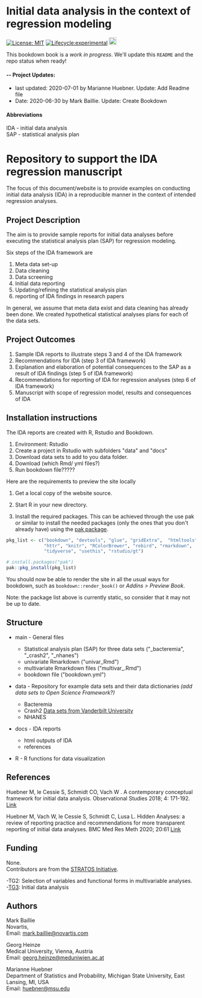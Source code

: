 # Initial data analysis in the context of regression modeling

<!-- badges: start -->
[![License: MIT](https://img.shields.io/badge/License-MIT-yellow.svg)](https://opensource.org/licenses/MIT)
[![Lifecycle:experimental](https://img.shields.io/badge/lifecycle-maturing-green.svg)](https://www.tidyverse.org/lifecycle/#maturing)
<a alt = "Project Status: WIP – Initial development is in progress, but there has not yet been a stable, usable release suitable for the public." href="http://www.repostatus.org/#wip"><img src="http://www.repostatus.org/badges/latest/wip.svg" height = 20 /></a>
<!-- badges: end -->

This bookdown book is a *work in progress*. We'll update this `README` and the repo status when ready! 

#### -- Project Updates: 

* last updated: 2020-07-01 by Marianne Huebner. Update: Add Readme file
* Date: 2020-06-30 by Mark Baillie. Update: Create Bookdown

#### Abbreviations
IDA - initial data analysis </br>
SAP - statistical analysis plan


# Repository to support the IDA regression manuscript 
The focus of this document/website is to provide examples on conducting initial data analysis (IDA) in a reproducible manner in the context of intended regression analyses.


## Project Description

The aim is to provide sample reports for initial data analyses before executing the statistical analysis plan (SAP) for regression modeling.

Six steps of the IDA framework are

1. Meta data set-up
2. Data cleaning
3. Data screening
4. Initial data reporting
5. Updating/refining the statistical analysis plan
6. reporting of IDA findings in research papers

In general, we assume that meta data exist and data cleaning has already been done. We created hypothetical statistical analyses plans for each of the data sets. 
 
## Project Outcomes
 
1. Sample IDA reports to illustrate steps 3 and 4 of the IDA framework
2. Recommendations for IDA (step 3 of IDA framework) 
2. Explanation and elaboration of potential consequences to the SAP as a result of IDA findings (step 5 of IDA framework)
3. Recommendations for reporting of IDA for regression analyses (step 6 of IDA framework)
4. Manuscript with scope of regression model, results and consequences of IDA 

 
## Installation instructions

The IDA reports are created with R, Rstudio and Bookdown. 

1. Environment: Rstudio
2. Create a project in Rstudio with subfolders "data" and "docs"
3. Download data sets to add to you data folder.
4. Download (which Rmd/ yml files?)
5. Run bookdown file?????

Here are the requirements to preview the site locally 

1. Get a local copy of the website source.
   
1. Start R in your new directory. 
   
1. Install the required packages. This can be achieved through the use pak or similar to install the needed packages (only the ones that you don't already have) using the [pak package](https://pak.r-lib.org/index.html).
```r
pkg_list <- c("bookdown", "devtools", "glue", "gridExtra",  "htmltools",
              "httr", "knitr", "RColorBrewer", "rebird", "rmarkdown",
              "tidyverse", "usethis", "rstudio/gt")

# install.packages("pak")
pak::pkg_install(pkg_list)
```

You should now be able to render the site in all the usual ways for bookdown, such as `bookdown::render_book()` or *Addins > Preview Book*.

Note: the package list above is currently static, so consider that it may not be up to date.


## Structure  


* main - General files
    * Statistical analysis plan (SAP) for three data sets  ("_bacteremia", "_crash2", "_nhanes")
    * univariate Rmarkdown ("univar_Rmd")
    * multivariate Rmarkdown files ("multivar_.Rmd")
    * bookdown file ("bookdown.yml")
    
* data - Repository for example data sets and their data dictionaries *(add data sets to Open Science Framework?)*
    * Bacteremia
    * Crash2  [Data sets from Vanderbilt University](http://biostat.mc.vanderbilt.edu/wiki/Main/DataSets) 
    * NHANES
    
* docs - IDA reports
    * html outputs of IDA
    * references
    
* R - R functions for data visualization

## References

Huebner M, le Cessie S, Schmidt CO, Vach W . A contemporary conceptual framework for initial data analysis. Observational Studies 2018; 4: 171-192. [Link](https://obsstudies.org/contemporary-conceptual-framework-initial-data-analysis/)

Huebner M, Vach W, le Cessie S, Schmidt C, Lusa L. Hidden Analyses: a review of reporting practice and recommendations for more transparent reporting of initial data analyses. BMC Med Res Meth 2020; 20:61 [Link](https://bmcmedresmethodol.biomedcentral.com/track/pdf/10.1186/s12874-020-00942-y)


## Funding

None. </br>
Contributors are from the [STRATOS Initiative](https://stratos-initiative.org).

-TG2: Selection of variables and functional forms in multivariable analyses.</br>
-[TG3](https://www.stratosida.org): Initial data analysis

## Authors

Mark Baillie </br>
Novartis, </br>
Email: mark.baillie@novartis.com

Georg Heinze </br>
Medical University, Vienna, Austria</br>
Email: georg.heinze@meduniwien.ac.at

Marianne Huebner </br>
Department of Statistics and Probability, Michigan State University, East Lansing, MI, USA</br>
Email: huebner@msu.edu


